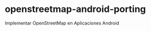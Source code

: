 openstreetmap-android-porting
=============================

Implementar OpenStreetMap en Aplicaciones Android 
